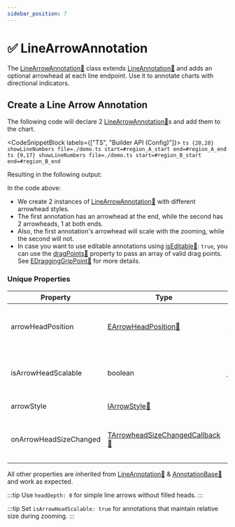 ```yaml
---
sidebar_position: 7
---
```


# ✅ LineArrowAnnotation

The [LineArrowAnnotation:blue_book:](https://www.scichart.com/documentation/js/v4/typedoc/classes/linearrowannotation.html) class extends [LineAnnotation:blue_book:](https://www.scichart.com/documentation/js/v4/typedoc/classes/lineannotation.html) and adds an optional arrowhead at each line endpoint. Use it to annotate charts with directional indicators.

## Create a Line Arrow Annotation

The following code will declare 2 [LineArrowAnnotation:blue_book:](https://www.scichart.com/documentation/js/v4/typedoc/classes/linearrowannotation.html)s and add them to the chart.

<CodeSnippetBlock labels={["TS", "Builder API (Config)"]}>
    ```ts {20,28} showLineNumbers file=./demo.ts start=#region_A_start end=#region_A_end
    ```
    ```ts {9,17} showLineNumbers file=./demo.ts start=#region_B_start end=#region_B_end
    ```
</CodeSnippetBlock>

Resulting in the following output:

<LiveDocSnippet name="./demo" />

In the code above:

- We create 2 instances of [LineArrowAnnotation:blue_book:](https://www.scichart.com/documentation/js/v4/typedoc/classes/linearrowannotation.html) with different arrowhead styles.
- The first annotation has an arrowhead at the end, while the second has 2 arrowheads, 1 at both ends.
- Also, the first annotation's arrowhead will scale with the zooming, while the second will not.
- In case you want to use editable annotations using [isEditable:blue_book:](https://www.scichart.com/documentation/js/v4/typedoc/classes/linearrowannotation.html#iseditable): `true`, you can use the [dragPoints:blue_book:](https://www.scichart.com/documentation/js/v4/typedoc/classes/linearrowannotation.html#dragpoints) property to pass an array of valid drag points. See [EDraggingGripPoint:blue_book:](https://www.scichart.com/documentation/js/v4/typedoc/enums/edragginggrippoint.html) for more details.

### Unique Properties

| Property | Type | Default | Description |
|----------|------|---------|-------------|
| arrowHeadPosition | [EArrowHeadPosition:blue_book:](https://www.scichart.com/documentation/js/v4/typedoc/enums/earrowheadposition.html) | *End* | Where to place the arrowhead(s) -> Start, End, Start&End |
| isArrowHeadScalable | boolean | *false* | Whether to scale the arrowhead size with zooming. |
| arrowStyle | [IArrowStyle:blue_book:](https://www.scichart.com/documentation/js/v4/typedoc/interfaces/iarrowstyle.html) | - | Arrowhead style options. |
| onArrowHeadSizeChanged | [TArrowheadSizeChangedCallback:blue_book:](https://www.scichart.com/documentation/js/v4/typedoc/index.html#tarrowheadsizechangedcallback) | *undefined* | Callback to modify arrowhead size based on angle. |

All other properties are inherited from [LineAnnotation:blue_book:](https://www.scichart.com/documentation/js/v4/typedoc/classes/lineannotation.html) & [AnnotationBase:blue_book:](https://www.scichart.com/documentation/js/v4/typedoc/classes/annotationbase.html) and work as expected.

:::tip
Use `headDepth: 0` for simple line arrows without filled heads. 
:::

:::tip
Set `isArrowHeadScalable: true` for annotations that maintain relative size during zooming.
:::